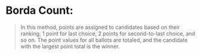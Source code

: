 # **Borda Count:**
<!-- Block quote -->
>In this method, points are assigned to candidates based on their ranking; 1 point for last choice, 2 points for second-to-last choice, and so on. The point values for all ballots are totaled, and the candidate with the largest point total is the winner.

